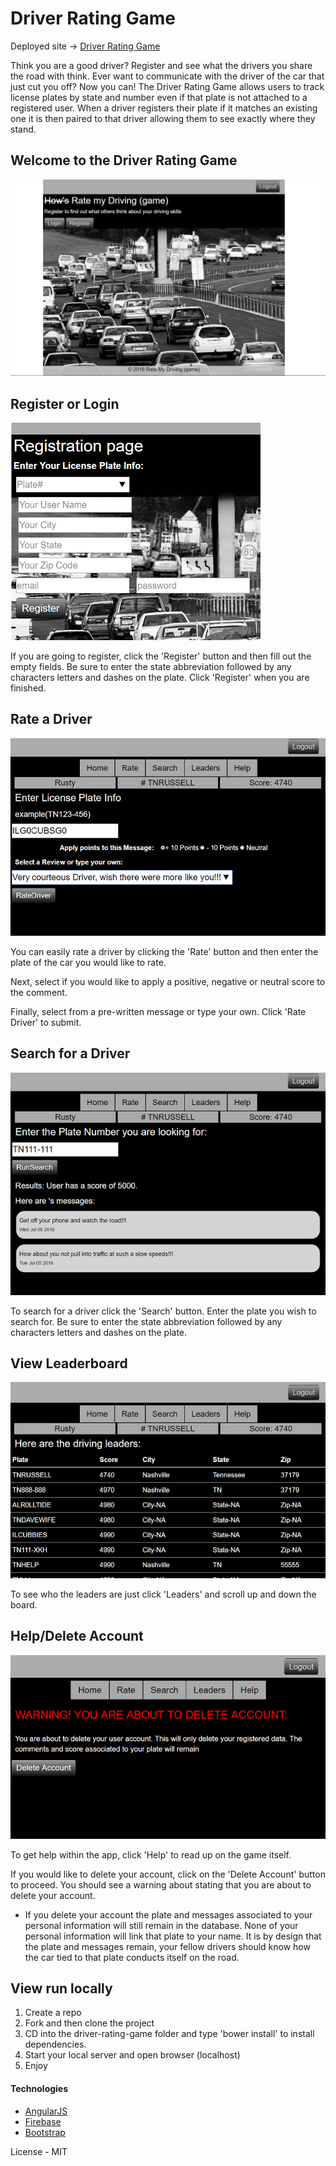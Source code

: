 # Driver Rating Game

Deployed site -> [Driver Rating Game](https://simonherrera.github.io/driver-rating-game/#/)

Think you are a good driver? Register and see what the drivers you share the road with think. Ever want to communicate with the driver of the car that just cut you off? Now you can! The Driver Rating Game allows users to track license plates by state and number even if that plate is not attached to a registered user. When a driver registers their plate if it matches an existing one it is then paired to that driver allowing them to see exactly where they stand.

## Welcome to the Driver Rating Game

![Game](https://github.com/SimonHerrera/driver-rating-game/blob/master/images/cover.png)

## Register or Login

![Game](https://github.com/SimonHerrera/driver-rating-game/blob/master/images/register.png)

If you are going to register, click the 'Register' button and then fill out the empty fields. Be sure to enter the state abbreviation followed by any characters letters and dashes on the plate. Click 'Register' when you are finished.


## Rate a Driver

![Game](https://github.com/SimonHerrera/driver-rating-game/blob/master/images/rate.png)

You can easily rate a driver by clicking the 'Rate' button and then enter the plate of the car you would like to rate.

Next, select if you would like to apply a positive, negative or neutral score to the comment.

Finally, select from a pre-written message or type your own. Click 'Rate Driver' to submit.


## Search for a Driver

![Game](https://github.com/SimonHerrera/driver-rating-game/blob/master/images/search.png)

To search for a driver click the 'Search' button. Enter the plate you wish to search for. Be sure to enter the state abbreviation followed by any characters letters and dashes on the plate.

## View Leaderboard

![Game](https://github.com/SimonHerrera/driver-rating-game/blob/master/images/leaders.png)

To see who the leaders are just click 'Leaders' and scroll up and down the board.

## Help/Delete Account

![Game](https://github.com/SimonHerrera/driver-rating-game/blob/master/images/delete.png)

To get help within the app, click 'Help' to read up on the game itself.

If you would like to delete your account, click on the 'Delete Account' button to proceed. You should see a warning about stating that you are about to delete your account.

* If you delete your account the plate and messages associated to your personal information will still remain in the database. None of your personal information will link that plate to your name. It is by design that the plate and messages remain, your fellow drivers should know how the car tied to that plate conducts itself on the road.

## View run locally
1. Create a repo
2. Fork and then clone the project
3. CD into the driver-rating-game folder and type 'bower install' to install dependencies.
4. Start your local server and open browser (localhost)
5. Enjoy

#### Technologies
  - [AngularJS]
  - [Firebase]
  - [Bootstrap]


License - MIT


  [AngularJS]: <http://angularjs.org>
  [Firebase]: <https://firebase.google.com>
  [Bootstrap]: <http://getbootstrap.com>

